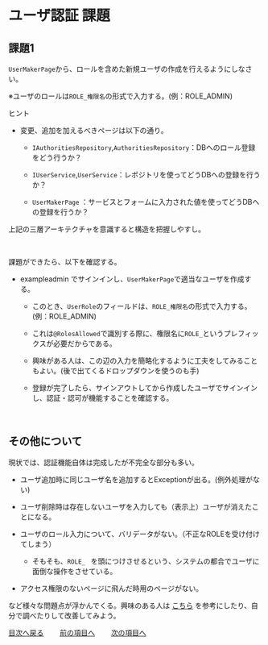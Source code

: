 # ユーザ認証 課題

## 課題1

`UserMakerPage`から、ロールを含めた新規ユーザの作成を行えるようにしなさい。<br>

※ユーザのロールは`ROLE_権限名`の形式で入力する。(例：ROLE_ADMIN)

ヒント
- 変更、追加を加えるべきページは以下の通り。

  - `IAuthoritiesRepository`,`AuthoritiesRepository`：DBへのロール登録をどう行うか？

  - `IUserService`,`UserService`：レポジトリを使ってどうDBへの登録を行うか？

  - `UserMakerPage` ：サービスとフォームに入力された値を使ってどうDBへの登録を行うか？

上記の三層アーキテクチャを意識すると構造を把握しやすし。


<br>

課題ができたら、以下を確認する。

- exampleadmin でサインインし、`UserMakerPage`で適当なユーザを作成する。

  - このとき、`UserRole`のフィールドは、`ROLE_権限名`の形式で入力する。(例：ROLE_ADMIN)

  - これは`@RolesAllowed`で識別する際に、権限名に`ROLE_`というプレフィックスが必要だからである。

  - 興味がある人は、この辺の入力を簡略化するように工夫をしてみることもよい。(後で出てくるドロップダウンを使うのも手)

  - 登録が完了したら、サインアウトしてから作成したユーザでサインインし、認証・認可が機能することを確認する。

<br>

## その他について

現状では、認証機能自体は完成したが不完全な部分も多い。<br>

- ユーザ追加時に同じユーザ名を追加するとExceptionが出る。(例外処理がない)

- ユーザ削除時は存在しないユーザを入力しても（表示上）ユーザが消えたことになる。

- ユーザのロール入力について、バリデータがない。（不正なROLEを受け付けてしまう）

  - そもそも、`ROLE_ ` を頭につけさせるという、システムの都合でユーザに面倒な操作をさせている。

- アクセス権限のないページに飛んだ時用のページがない。

など様々な問題点が浮かんでくる。興味のある人は [こちら](./補足.md) を参考にしたり、自分で調べたりして改善してみよう。 

[目次へ戻る](../README.md)  &emsp;&emsp;[前の項目へ](./06.md) &emsp;&emsp;[次の項目へ](../コンポDB/01.md)
